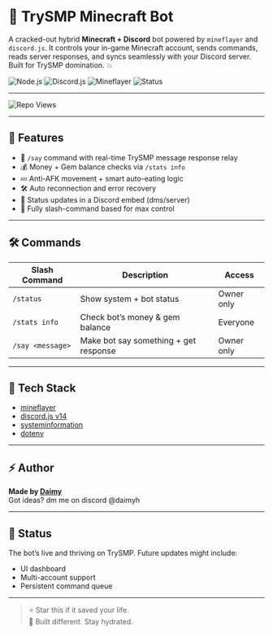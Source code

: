 # 🧠 TrySMP Minecraft Bot

A cracked-out hybrid **Minecraft + Discord** bot powered by `mineflayer` and `discord.js`. It controls your in-game Minecraft account, sends commands, reads server responses, and syncs seamlessly with your Discord server. Built for TrySMP domination. 💥

![Node.js](https://img.shields.io/badge/Node.js-18.x-brightgreen?style=for-the-badge&logo=node.js)
![Discord.js](https://img.shields.io/badge/Discord.js-v14-blue?style=for-the-badge&logo=discord)
![Mineflayer](https://img.shields.io/badge/Mineflayer-Bot-yellow?style=for-the-badge)
![Status](https://img.shields.io/badge/TrySMP-Connected-success?style=for-the-badge)

---

![Repo Views](https://hits.sh/github.com/itzdaimyh/TrySmp-AFK-Bot.svg?style=for-the-badge&label=Views)

---

## 🧩 Features

- 💬 `/say` command with real-time TrySMP message response relay
- 💰 Money + Gem balance checks via `/stats info`
- 💤 Anti-AFK movement + smart auto-eating logic
- 🛠 Auto reconnection and error recovery
- 📡 Status updates in a Discord embed (dms/server)
- 🧠 Fully slash-command based for max control

---

## 🛠 Commands

| Slash Command     | Description                               | Access           |
|-------------------|-------------------------------------------|------------------|
| `/status`         | Show system + bot status                  | Owner only       |
| `/stats info`     | Check bot’s money & gem balance           | Everyone         |
| `/say <message>`  | Make bot say something + get response     | Owner only       |

---

## 🧠 Tech Stack

- [mineflayer](https://github.com/PrismarineJS/mineflayer)
- [discord.js v14](https://discord.js.org)
- [systeminformation](https://systeminformation.io/)
- [dotenv](https://www.npmjs.com/package/dotenv)

---

## ⚡ Author

**Made by [Daimy](https://github.com/itzdaimy)**  
Got ideas? dm me on discord @daimyh

---

## 🧪 Status

The bot’s live and thriving on TrySMP. Future updates might include:
- UI dashboard
- Multi-account support
- Persistent command queue

---

> ⭐ Star this if it saved your life.  
> 🧃 Built different. Stay hydrated.
